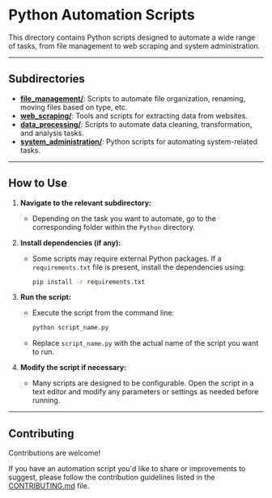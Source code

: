 # Python Automation Scripts

This directory contains Python scripts designed to automate a wide range of tasks, from file management to web scraping and system administration.

---

## Subdirectories

- **[file_management/](file_management/)**: Scripts to automate file organization, renaming, moving files based on type, etc.
- **[web_scraping/](web_scraping/)**: Tools and scripts for extracting data from websites.
- **[data_processing/](data_processing/)**: Scripts to automate data cleaning, transformation, and analysis tasks.
- **[system_administration/](system_administration/)**: Python scripts for automating system-related tasks.

---

## How to Use

1. **Navigate to the relevant subdirectory:**
   - Depending on the task you want to automate, go to the corresponding folder within the `Python` directory.

2. **Install dependencies (if any):**
   - Some scripts may require external Python packages. If a `requirements.txt` file is present, install the dependencies using:
     ```bash
     pip install -r requirements.txt
     ```

3. **Run the script:**
   - Execute the script from the command line:
     ```bash
     python script_name.py
     ```
   - Replace `script_name.py` with the actual name of the script you want to run.

4. **Modify the script if necessary:**
   - Many scripts are designed to be configurable. Open the script in a text editor and modify any parameters or settings as needed before running.

--- 
## Contributing

Contributions are welcome! 

If you have an automation script you'd like to share or improvements to suggest, please follow the contribution guidelines listed in the [CONTRIBUTING.md](../CONTRIBUTING.md)  file.